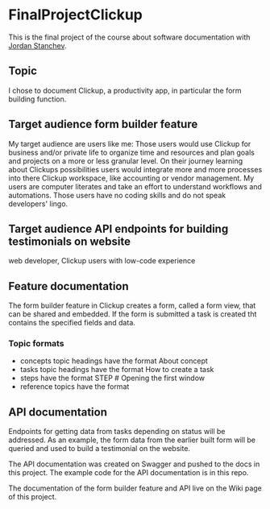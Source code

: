 # FinalProjectClickup
This is the final project of the course about software documentation with [Jordan Stanchev](https://github.com/JordanStanchev/Getting-Started-as-User-Assistance-Developer). 

## Topic
I chose to document Clickup, a productivity app, in particular the form building function.

## Target audience form builder feature
My target audience are users like me: Those users would use Clickup for business and/or private life to organize time and resources and plan goals and projects on a more or less granular level. On their journey learning about Clickups possibilities users would integrate more and more processes into there Clickup workspace, like accounting or vendor management. My users are computer literates and take an effort to understand workflows and automations. Those users have no coding skills and do not speak developers' lingo.

## Target audience API endpoints for building testimonials on website
web developer, Clickup users with low-code experience

## Feature documentation
The form builder feature in Clickup creates a form, called a form view, that can be shared and embedded. If the form is submitted a task is created tht contains the specified fields and data.
### Topic formats
* concepts topic headings have the format About concept
* tasks topic headings have the format How to create a task
* steps have the format STEP # Opening the first window
* reference topics have the format

## API documentation
Endpoints for getting data from tasks depending on status will be addressed. As an example, the form data from the earlier built form will be queried and used to build a testimonial on the website.

The API documentation was created on Swagger and pushed to the docs in this project.
The example code for the API documentation is in this repo.

The documentation of the form builder feature and API live on the Wiki page of this project.
